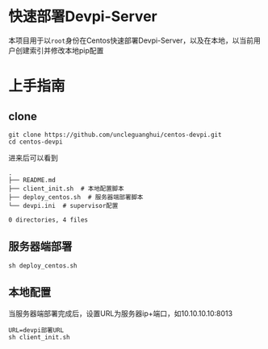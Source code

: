 # 快速部署Devpi-Server

本项目用于以`root`身份在Centos快速部署Devpi-Server，以及在本地，以当前用户创建索引并修改本地pip配置

# 上手指南

## clone

```
git clone https://github.com/uncleguanghui/centos-devpi.git
cd centos-devpi
```

进来后可以看到

```
.
├── README.md
├── client_init.sh  # 本地配置脚本
├── deploy_centos.sh  # 服务器端部署脚本
└── devpi.ini  # supervisor配置

0 directories, 4 files
```

## 服务器端部署

```
sh deploy_centos.sh
```

## 本地配置

当服务器端部署完成后，设置URL为服务器ip+端口，如10.10.10.10:8013

```
URL=devpi部署URL
sh client_init.sh
```